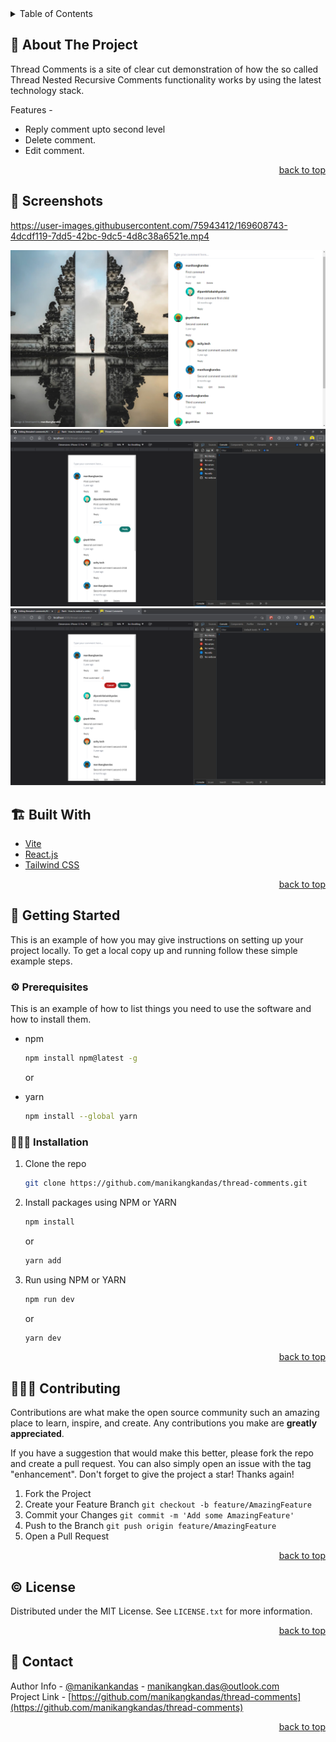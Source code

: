 <div id="top"></div>

<!-- TABLE OF CONTENTS -->
<details>
  <summary>Table of Contents</summary>
  <ul>
    <li>
      <a href="https://github.com/manikangkandas/thread-comments">View Demo</a>
    </li>
    <li>
      <a href="https://github.com/manikangkandas/thread-comments/issues">Report Bug</a>
    </li>
    <li>
      <a href="https://github.com/manikangkandas/thread-comments/issues">Request Feature</a>
    </li>
    <li>
      <a href="#about-the-project">About The Project</a>
      <ul>
        <li><a href="#built-with">Screenshots</a></li>
        <li><a href="#built-with">Built With</a></li>
      </ul>
    </li>
    <li>
      <a href="#getting-started">Getting Started</a>
      <ul>
        <li><a href="#prerequisites">Prerequisites</a></li>
        <li><a href="#installation">Installation</a></li>
      </ul>
    </li>
    <li><a href="#contributing">Contributing</a></li>
    <li><a href="#license">License</a></li>
    <li><a href="#contact">Contact</a></li>
  </ul>
</details>

<!-- ABOUT THE PROJECT -->

## 📢 About The Project

Thread Comments is a site of clear cut demonstration of how the so called Thread Nested Recursive Comments functionality works by using the latest technology stack.

Features -

- Reply comment upto second level
- Delete comment.
- Edit comment.

<p align="right"><a href="#top">back to top</a></p>

## 💉 Screenshots


https://user-images.githubusercontent.com/75943412/169608743-4dcdf119-7dd5-42bc-9dc5-4d8c38a6521e.mp4

![1](readme_assets/1.png)
![2](readme_assets/2.png)
![3](readme_assets/3.png)

## 🏗️ Built With

- [Vite](https://vitejs.dev/)
- [React.js](https://reactjs.org/)
- [Tailwind CSS](https://tailwindcss.com/)

<p align="right"><a href="#top">back to top</a></p>

<!-- GETTING STARTED -->

## 🎊 Getting Started

This is an example of how you may give instructions on setting up your project locally.
To get a local copy up and running follow these simple example steps.

### ⚙️ Prerequisites

This is an example of how to list things you need to use the software and how to install them.

- npm

  ```sh
  npm install npm@latest -g
  ```

  or

- yarn

  ```sh
  npm install --global yarn
  ```

### 🧑🏻‍🎤 Installation

1. Clone the repo
   ```sh
   git clone https://github.com/manikangkandas/thread-comments.git
   ```
2. Install packages using NPM or YARN

   ```sh
   npm install
   ```

   or

   ```sh
   yarn add
   ```

3. Run using NPM or YARN

   ```sh
   npm run dev
   ```

   or

   ```sh
   yarn dev
   ```

<p align="right"><a href="#top">back to top</a></p>

<!-- CONTRIBUTING -->

## 💁🏻‍♂️ Contributing

Contributions are what make the open source community such an amazing place to learn, inspire, and create. Any contributions you make are **greatly appreciated**.

If you have a suggestion that would make this better, please fork the repo and create a pull request. You can also simply open an issue with the tag "enhancement".
Don't forget to give the project a star! Thanks again!

1. Fork the Project
2. Create your Feature Branch `git checkout -b feature/AmazingFeature`
3. Commit your Changes `git commit -m 'Add some AmazingFeature'`
4. Push to the Branch `git push origin feature/AmazingFeature`
5. Open a Pull Request

<p align="right"><a href="#top">back to top</a></p>

<!-- LICENSE -->

## ©️ License

Distributed under the MIT License. See `LICENSE.txt` for more information.

<p align="right"><a href="#top">back to top</a></p>

<!-- CONTACT -->

## 🤝 Contact

Author Info - [@manikankandas](https://linkedin.com/in/manikangkandas) - manikangkan.das@outlook.com
<br />
Project Link - [https://github.com/manikangkandas/thread-comments](https://github.com/manikangkandas/thread-comments)

<p align="right"><a href="#top">back to top</a></p>
